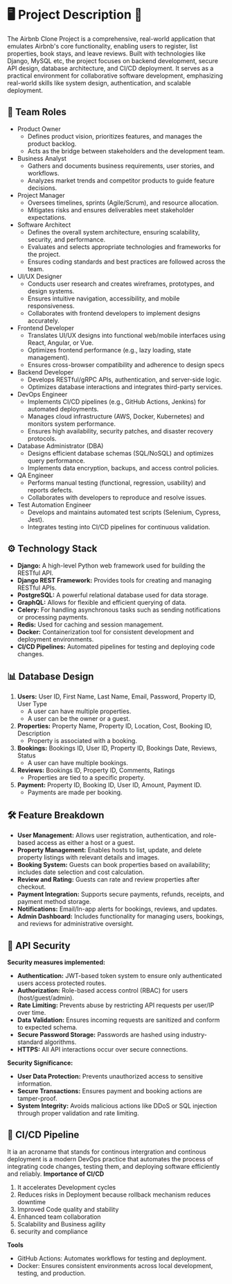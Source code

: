 # 🖥️ Project Description 🔷
The Airbnb Clone Project is a comprehensive, real-world application that emulates Airbnb's core functionality, enabling users to register, list properties, book stays, and leave reviews. Built with technologies like Django, MySQL etc, the project focuses on backend development, secure API design, database architecture, and CI/CD deployment. It serves as a practical environment for collaborative software development, emphasizing real-world skills like system design, authentication, and scalable deployment.

## 👥 Team Roles
* Product Owner
    * Defines product vision, prioritizes features, and manages the product backlog.
    * Acts as the bridge between stakeholders and the development team.
* Business Analyst
    * Gathers and documents business requirements, user stories, and workflows.
    * Analyzes market trends and competitor products to guide feature decisions.
* Project Manager
    * Oversees timelines, sprints (Agile/Scrum), and resource allocation.
    * Mitigates risks and ensures deliverables meet stakeholder expectations.
* Software Architect
    * Defines the overall system architecture, ensuring scalability, security, and performance.
    * Evaluates and selects appropriate technologies and frameworks for the project.
    * Ensures coding standards and best practices are followed across the team.
* UI/UX Designer
    * Conducts user research and creates wireframes, prototypes, and design systems.
    * Ensures intuitive navigation, accessibility, and mobile responsiveness.
    * Collaborates with frontend developers to implement designs accurately.
* Frontend Developer
    * Translates UI/UX designs into functional web/mobile interfaces using React, Angular, or Vue.
    * Optimizes frontend performance (e.g., lazy loading, state management).
    * Ensures cross-browser compatibility and adherence to design specs
* Backend Developer
    * Develops RESTful/gRPC APIs, authentication, and server-side logic.
    * Optimizes database interactions and integrates third-party services.
* DevOps Engineer
    * Implements CI/CD pipelines (e.g., GitHub Actions, Jenkins) for automated deployments.
    * Manages cloud infrastructure (AWS, Docker, Kubernetes) and monitors system performance.
    * Ensures high availability, security patches, and disaster recovery protocols.
* Database Administrator (DBA)
    * Designs efficient database schemas (SQL/NoSQL) and optimizes query performance.
    * Implements data encryption, backups, and access control policies.
* QA Engineer
    * Performs manual testing (functional, regression, usability) and reports defects.
    * Collaborates with developers to reproduce and resolve issues.
* Test Automation Engineer
    * Develops and maintains automated test scripts (Selenium, Cypress, Jest).
    * Integrates testing into CI/CD pipelines for continuous validation.

## ⚙️ Technology Stack
  *  **Django:** A high-level Python web framework used for building the RESTful API.
  * **Django REST Framework:** Provides tools for creating and managing RESTful APIs.
  * **PostgreSQL:** A powerful relational database used for data storage.
  * **GraphQL:** Allows for flexible and efficient querying of data.
  * **Celery:** For handling asynchronous tasks such as sending notifications or processing payments.
  * **Redis:** Used for caching and session management.
  * **Docker:** Containerization tool for consistent development and deployment environments.
  * **CI/CD Pipelines:** Automated pipelines for testing and deploying code changes.
## 📊 Database Design
1. **Users:** User ID, First Name, Last Name, Email, Password, Property ID, User Type
   * A user can have multiple properties.
   * A user can be the owner or a guest.
2. **Properties:** Property Name, Property ID, Location, Cost, Booking ID, Description
   * Property is associated with a booking.
3. **Bookings:** Bookings ID, User ID, Property ID, Bookings Date, Reviews, Status
   * A user can have multiple bookings.
4. **Reviews:** Bookings ID, Property ID, Comments, Ratings
   * Properties are tied to a specific property.
5. **Payment:** Property ID, Booking ID, User ID, Amount, Payment ID.
   * Payments are made per booking.
## 🛠️ Feature Breakdown
* **User Management:** Allows user registration, authentication, and role-based access as either a host or a guest.
* **Property Management:** Enables hosts to list, update, and delete property listings with relevant details and images.
* **Booking System:** Guests can book properties based on availability; includes date selection and cost calculation.
* **Review and Rating:** Guests can rate and review properties after checkout.
* **Payment Integration:** Supports secure payments, refunds, receipts, and payment method storage.
* **Notifications:** Email/In-app alerts for bookings, reviews, and updates.
* **Admin Dashboard:** Includes functionality for managing users, bookings, and reviews for administrative oversight.
## 🔐 API Security
**Security measures implemented:**
 * **Authentication:** JWT-based token system to ensure only authenticated users access protected routes.
 * **Authorization:** Role-based access control (RBAC) for users (host/guest/admin).
 * **Rate Limiting:** Prevents abuse by restricting API requests per user/IP over time.
 * **Data Validation:** Ensures incoming requests are sanitized and conform to expected schema.
 * **Secure Password Storage:** Passwords are hashed using industry-standard algorithms.
 * **HTTPS:** All API interactions occur over secure connections.

**Security Significance:**
 * **User Data Protection:** Prevents unauthorized access to sensitive information.
 * **Secure Transactions:** Ensures payment and booking actions are tamper-proof.
 * **System Integrity:** Avoids malicious actions like DDoS or SQL injection through proper validation and rate limiting.
## 🚀  CI/CD Pipeline
It ia an acroname that stands for continous intergration and continous deployment is a modern DevOps practice that automates the process of integrating code changes, testing them, and deploying software efficiently and reliably.
**Importance of CI/CD**
1. It accelerates Development cycles
2. Reduces risks in Deployment because rollback mechanism reduces downtime
3. Improved Code quality and stability
4. Enhanced team collaboration
5. Scalability and Business agility
6. security and compliance
   
**Tools**
   * GitHub Actions: Automates workflows for testing and deployment.
   * Docker: Ensures consistent environments across local development, testing, and production.
